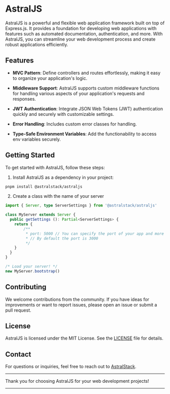 # AstralJS

AstralJS is a powerful and flexible web application framework built on top of Express.js. It provides a foundation for developing web applications with features such as automated documentation, authentication, and more. With AstralJS, you can streamline your web development process and create robust applications efficiently.

## Features

- **MVC Pattern**: Define controllers and routes effortlessly, making it easy to organize your application's logic.

- **Middleware Support**: AstralJS supports custom middleware functions for handling various aspects of your application's requests and responses.

- **JWT Authentication**: Integrate JSON Web Tokens (JWT) authentication quickly and securely with customizable settings.

- **Error Handling**: Includes custom error classes for handling.

- **Type-Safe Environment Variables**: Add the functionability to access env variables securely.

## Getting Started

To get started with AstralJS, follow these steps:

1. Install AstralJS as a dependency in your project:

```bash
pnpm install @astralstack/astraljs
```

2. Create a class with the name of your server


```typescript
import { Server, type ServerSettings } from '@astralstack/astraljs'

class MyServer extends Server {
  public getSettings (): Partial<ServerSettings> {
    return {
        /**
         * port: 5000 // You can specify the port of your app and more settings here!
         * // By default the port is 3000
         */
    }
  }
}

/* Load your server! */
new MyServer.bootstrap()
```

<!-- For detailed usage instructions and examples, check out our [documentation](link-to-your-documentation). -->

<!-- ## Examples

Here's a simple example of how to create a controller and define routes using AstralJS:

```javascript
import { Controller, Get } from 'astraljs';

@Controller('/api')
class ApiController {
  @Get('/')
  getAllData(req, res) {
    // Your controller logic here
  }
}
```

## Documentation

Explore the [AstralJS Documentation](link-to-your-documentation) for comprehensive information on using and extending AstralJS. -->

## Contributing

We welcome contributions from the community. If you have ideas for improvements or want to report issues, please open an issue or submit a pull request.

## License

AstralJS is licensed under the MIT License. See the [LICENSE](./LICENSE) file for details.

## Contact

For questions or inquiries, feel free to reach out to [AstralStack](your-email@example.com).

---

Thank you for choosing AstralJS for your web development projects!

---
